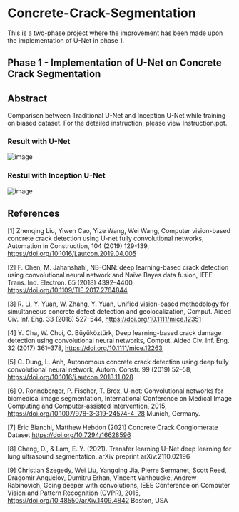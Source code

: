 # Concrete-Crack-Segmentation

This is a two-phase project where the improvement has been made upon the implementation of U-Net in phase 1.

## Phase 1 - Implementation of U-Net on Concrete Crack Segmentation

## Abstract
Comparison between Traditional U-Net and Inception U-Net while training on biased dataset. For the detailed instruction, please view Instruction.ppt.
### Result with U-Net
![image](https://github.com/TensorYue/Concrete-Crack-Segmentation/assets/112973740/c3e10175-2e13-48d4-af7c-ed818044adc6)
### Restul with Inception U-Net
![image](https://github.com/TensorYue/Concrete-Crack-Segmentation/assets/112973740/2fe61ed0-54c1-41d2-9c90-0ff08cdcb88d)


## References
[1]	Zhenqing Liu, Yiwen Cao, Yize Wang, Wei Wang, Computer vision-based concrete crack detection using U-net fully convolutional networks, Automation in Construction, 104 (2019) 129-139, https://doi.org/10.1016/j.autcon.2019.04.005

[2]	F. Chen, M. Jahanshahi, NB-CNN: deep learning-based crack detection using convolutional neural network and Naïve Bayes data fusion, IEEE Trans. Ind. Electron. 65 (2018) 4392–4400, https://doi.org/10.1109/TIE.2017.2764844

[3]	R. Li, Y. Yuan, W. Zhang, Y. Yuan, Unified vision-based methodology for simultaneous concrete defect detection and geolocalization, Comput. Aided Civ. Inf. Eng. 33 (2018) 527–544, https://doi.org/10.1111/mice.12351

[4]	Y. Cha, W. Choi, O. Büyüköztürk, Deep learning-based crack damage detection using convolutional neural networks, Comput. Aided Civ. Inf. Eng. 32 (2017) 361–378, https://doi.org/10.1111/mice.12263

[5]	C. Dung, L. Anh, Autonomous concrete crack detection using deep fully convolutional neural network, Autom. Constr. 99 (2019) 52–58, https://doi.org/10.1016/j.autcon.2018.11.028

[6]	O. Ronneberger, P. Fischer, T. Brox, U-net: Convolutional networks for biomedical image segmentation, International Conference on Medical Image Computing and Computer-assisted Intervention, 2015, https://doi.org/10.1007/978-3-319-24574-4_28 Munich, Germany.

[7]	Eric Bianchi, Matthew Hebdon (2021) Concrete Crack Conglomerate Dataset https://doi.org/10.7294/16628596

[8]	Cheng, D., & Lam, E. Y. (2021). Transfer learning U-Net deep learning for lung ultrasound segmentation. arXiv preprint arXiv:2110.02196

[9]	Christian Szegedy, Wei Liu, Yangqing Jia, Pierre Sermanet, Scott Reed, Dragomir Anguelov, Dumitru Erhan, Vincent Vanhoucke, Andrew Rabinovich, Going deeper with convolutions, IEEE Conference on Computer Vision and Pattern Recognition (CVPR), 2015,  https://doi.org/10.48550/arXiv.1409.4842 Boston, USA
